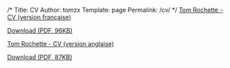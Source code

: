 /*
 Title: CV
 Author: tomzx
 Template: page
 Permalink: /cv/
*/
[Tom Rochette - CV (version française)][1]  
<p class="gde-text">
  <a href="http://www.tomrochette.com/wp-content/uploads/2008/09/TomRochetteCV.pdf" class="gde-link">Download (PDF, 96KB)</a>
</p>

  
[Tom Rochette - CV (version anglaise)][2]  
<p class="gde-text">
  <a href="http://www.tomrochette.com/wp-content/uploads/2008/09/TomRochetteCV_EN.pdf" class="gde-link">Download (PDF, 87KB)</a>
</p>

 [1]: http://www.tomrochette.com/wp-content/uploads/2008/09/TomRochetteCV.pdf
 [2]: http://www.tomrochette.com/wp-content/uploads/2008/09/TomRochetteCV_EN.pdf